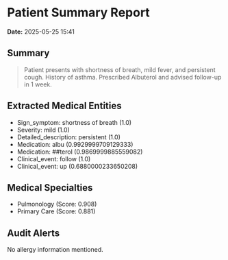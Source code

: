 # Patient Summary Report

**Date:** 2025-05-25 15:41

## Summary
> Patient presents with shortness of breath, mild fever, and persistent cough. History of asthma. Prescribed Albuterol and advised follow-up in 1 week.

## Extracted Medical Entities
- Sign_symptom: shortness of breath (1.0)
- Severity: mild (1.0)
- Detailed_description: persistent (1.0)
- Medication: albu (0.9929999709129333)
- Medication: ##terol (0.9869999885559082)
- Clinical_event: follow (1.0)
- Clinical_event: up (0.6880000233650208)

## Medical Specialties
- Pulmonology (Score: 0.908)
- Primary Care (Score: 0.881)

## Audit Alerts
No allergy information mentioned.
